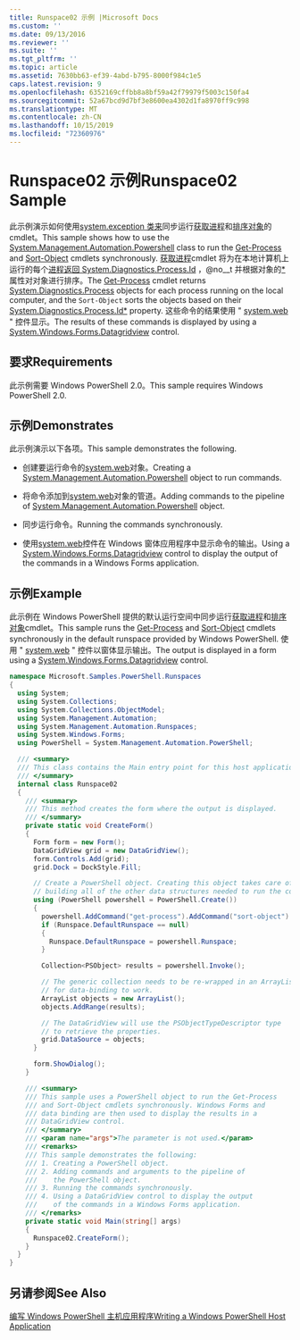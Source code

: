 ```yaml
---
title: Runspace02 示例 |Microsoft Docs
ms.custom: ''
ms.date: 09/13/2016
ms.reviewer: ''
ms.suite: ''
ms.tgt_pltfrm: ''
ms.topic: article
ms.assetid: 7630bb63-ef39-4abd-b795-8000f984c1e5
caps.latest.revision: 9
ms.openlocfilehash: 6352169cffbb8a8bf59a42f79979f5003c150fa4
ms.sourcegitcommit: 52a67bcd9d7bf3e8600ea4302d1fa8970ff9c998
ms.translationtype: MT
ms.contentlocale: zh-CN
ms.lasthandoff: 10/15/2019
ms.locfileid: "72360976"
---
```

# <a name="runspace02-sample"></a><span data-ttu-id="70a1b-102">Runspace02 示例</span><span class="sxs-lookup"><span data-stu-id="70a1b-102">Runspace02 Sample</span></span>

<span data-ttu-id="70a1b-103">此示例演示如何使用[system.exception 类来](/dotnet/api/system.management.automation.powershell)同步运行[获取进程](/powershell/module/Microsoft.PowerShell.Management/Get-Process)和[排序对象](/powershell/module/Microsoft.PowerShell.Utility/Sort-Object)的 cmdlet。</span><span class="sxs-lookup"><span data-stu-id="70a1b-103">This sample shows how to use the [System.Management.Automation.Powershell](/dotnet/api/system.management.automation.powershell) class to run the [Get-Process](/powershell/module/Microsoft.PowerShell.Management/Get-Process) and [Sort-Object](/powershell/module/Microsoft.PowerShell.Utility/Sort-Object) cmdlets synchronously.</span></span> <span data-ttu-id="70a1b-104">[获取进程](/powershell/module/Microsoft.PowerShell.Management/Get-Process)cmdlet 将为在本地计算机上运行的每个[进程返回 System.Diagnostics.Process.Id](/dotnet/api/System.Diagnostics.Process) ，@no__t 并根据对象的[\*](/dotnet/api/System.Diagnostics.Process.Id)属性对对象进行排序。</span><span class="sxs-lookup"><span data-stu-id="70a1b-104">The [Get-Process](/powershell/module/Microsoft.PowerShell.Management/Get-Process) cmdlet returns [System.Diagnostics.Process](/dotnet/api/System.Diagnostics.Process) objects for each process running on the local computer, and the `Sort-Object` sorts the objects based on their [System.Diagnostics.Process.Id\*](/dotnet/api/System.Diagnostics.Process.Id) property.</span></span> <span data-ttu-id="70a1b-105">这些命令的结果使用 " [system.web](/dotnet/api/System.Windows.Forms.DataGridView) " 控件显示。</span><span class="sxs-lookup"><span data-stu-id="70a1b-105">The results of these commands is displayed by using a [System.Windows.Forms.Datagridview](/dotnet/api/System.Windows.Forms.DataGridView) control.</span></span>

## <a name="requirements"></a><span data-ttu-id="70a1b-106">要求</span><span class="sxs-lookup"><span data-stu-id="70a1b-106">Requirements</span></span>

<span data-ttu-id="70a1b-107">此示例需要 Windows PowerShell 2.0。</span><span class="sxs-lookup"><span data-stu-id="70a1b-107">This sample requires Windows PowerShell 2.0.</span></span>

## <a name="demonstrates"></a><span data-ttu-id="70a1b-108">示例</span><span class="sxs-lookup"><span data-stu-id="70a1b-108">Demonstrates</span></span>

<span data-ttu-id="70a1b-109">此示例演示以下各项。</span><span class="sxs-lookup"><span data-stu-id="70a1b-109">This sample demonstrates the following.</span></span>

- <span data-ttu-id="70a1b-110">创建要运行命令的[system.web](/dotnet/api/system.management.automation.powershell)对象。</span><span class="sxs-lookup"><span data-stu-id="70a1b-110">Creating a [System.Management.Automation.Powershell](/dotnet/api/system.management.automation.powershell) object to run commands.</span></span>

- <span data-ttu-id="70a1b-111">将命令添加到[system.web](/dotnet/api/system.management.automation.powershell)对象的管道。</span><span class="sxs-lookup"><span data-stu-id="70a1b-111">Adding commands to the pipeline of [System.Management.Automation.Powershell](/dotnet/api/system.management.automation.powershell) object.</span></span>

- <span data-ttu-id="70a1b-112">同步运行命令。</span><span class="sxs-lookup"><span data-stu-id="70a1b-112">Running the commands synchronously.</span></span>

- <span data-ttu-id="70a1b-113">使用[system.web](/dotnet/api/System.Windows.Forms.DataGridView)控件在 Windows 窗体应用程序中显示命令的输出。</span><span class="sxs-lookup"><span data-stu-id="70a1b-113">Using a [System.Windows.Forms.Datagridview](/dotnet/api/System.Windows.Forms.DataGridView) control to display the output of the commands in a Windows Forms application.</span></span>

## <a name="example"></a><span data-ttu-id="70a1b-114">示例</span><span class="sxs-lookup"><span data-stu-id="70a1b-114">Example</span></span>

<span data-ttu-id="70a1b-115">此示例在 Windows PowerShell 提供的默认运行空间中同步运行[获取进程](/powershell/module/Microsoft.PowerShell.Management/Get-Process)和[排序对象](/powershell/module/Microsoft.PowerShell.Utility/Sort-Object)cmdlet。</span><span class="sxs-lookup"><span data-stu-id="70a1b-115">This sample runs the [Get-Process](/powershell/module/Microsoft.PowerShell.Management/Get-Process) and [Sort-Object](/powershell/module/Microsoft.PowerShell.Utility/Sort-Object) cmdlets synchronously in the default runspace provided by Windows PowerShell.</span></span> <span data-ttu-id="70a1b-116">使用 " [system.web](/dotnet/api/System.Windows.Forms.DataGridView) " 控件以窗体显示输出。</span><span class="sxs-lookup"><span data-stu-id="70a1b-116">The output is displayed in a form using a [System.Windows.Forms.Datagridview](/dotnet/api/System.Windows.Forms.DataGridView) control.</span></span>

```csharp
namespace Microsoft.Samples.PowerShell.Runspaces
{
  using System;
  using System.Collections;
  using System.Collections.ObjectModel;
  using System.Management.Automation;
  using System.Management.Automation.Runspaces;
  using System.Windows.Forms;
  using PowerShell = System.Management.Automation.PowerShell;

  /// <summary>
  /// This class contains the Main entry point for this host application.
  /// </summary>
  internal class Runspace02
  {
    /// <summary>
    /// This method creates the form where the output is displayed.
    /// </summary>
    private static void CreateForm()
    {
      Form form = new Form();
      DataGridView grid = new DataGridView();
      form.Controls.Add(grid);
      grid.Dock = DockStyle.Fill;

      // Create a PowerShell object. Creating this object takes care of
      // building all of the other data structures needed to run the command.
      using (PowerShell powershell = PowerShell.Create())
      {
        powershell.AddCommand("get-process").AddCommand("sort-object").AddArgument("ID");
        if (Runspace.DefaultRunspace == null)
        {
          Runspace.DefaultRunspace = powershell.Runspace;
        }

        Collection<PSObject> results = powershell.Invoke();

        // The generic collection needs to be re-wrapped in an ArrayList
        // for data-binding to work.
        ArrayList objects = new ArrayList();
        objects.AddRange(results);

        // The DataGridView will use the PSObjectTypeDescriptor type
        // to retrieve the properties.
        grid.DataSource = objects;
      }

      form.ShowDialog();
    }

    /// <summary>
    /// This sample uses a PowerShell object to run the Get-Process
    /// and Sort-Object cmdlets synchronously. Windows Forms and
    /// data binding are then used to display the results in a
    /// DataGridView control.
    /// </summary>
    /// <param name="args">The parameter is not used.</param>
    /// <remarks>
    /// This sample demonstrates the following:
    /// 1. Creating a PowerShell object.
    /// 2. Adding commands and arguments to the pipeline of
    ///    the PowerShell object.
    /// 3. Running the commands synchronously.
    /// 4. Using a DataGridView control to display the output
    ///    of the commands in a Windows Forms application.
    /// </remarks>
    private static void Main(string[] args)
    {
      Runspace02.CreateForm();
    }
  }
}
```

## <a name="see-also"></a><span data-ttu-id="70a1b-117">另请参阅</span><span class="sxs-lookup"><span data-stu-id="70a1b-117">See Also</span></span>

[<span data-ttu-id="70a1b-118">编写 Windows PowerShell 主机应用程序</span><span class="sxs-lookup"><span data-stu-id="70a1b-118">Writing a Windows PowerShell Host Application</span></span>](./writing-a-windows-powershell-host-application.md)